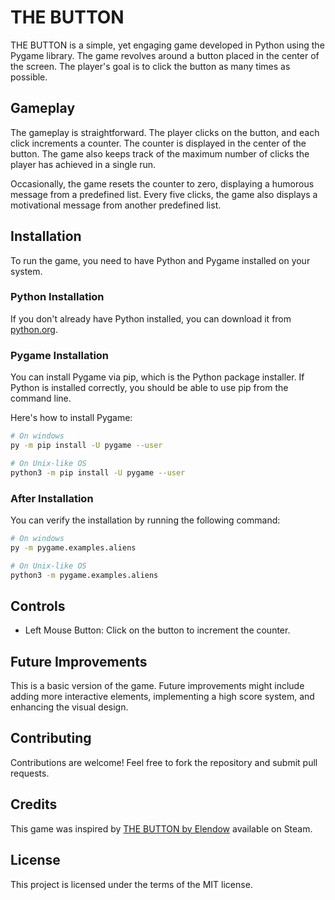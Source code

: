 # THE BUTTON

THE BUTTON is a simple, yet engaging game developed in Python using the Pygame library. The game revolves around a button placed in the center of the screen. The player's goal is to click the button as many times as possible.

## Gameplay

The gameplay is straightforward. The player clicks on the button, and each click increments a counter. The counter is displayed in the center of the button. The game also keeps track of the maximum number of clicks the player has achieved in a single run.

Occasionally, the game resets the counter to zero, displaying a humorous message from a predefined list. Every five clicks, the game also displays a motivational message from another predefined list.

## Installation

To run the game, you need to have Python and Pygame installed on your system. 

### Python Installation

If you don't already have Python installed, you can download it from [python.org](https://www.python.org/downloads/).

### Pygame Installation

You can install Pygame via pip, which is the Python package installer. If Python is installed correctly, you should be able to use pip from the command line.

Here's how to install Pygame:

```bash
# On windows
py -m pip install -U pygame --user

# On Unix-like OS
python3 -m pip install -U pygame --user
```
### After Installation
You can verify the installation by running the following command:

```bash
# On windows
py -m pygame.examples.aliens

# On Unix-like OS
python3 -m pygame.examples.aliens
```

## Controls

- Left Mouse Button: Click on the button to increment the counter.

## Future Improvements

This is a basic version of the game. Future improvements might include adding more interactive elements, implementing a high score system, and enhancing the visual design.

## Contributing

Contributions are welcome! Feel free to fork the repository and submit pull requests.

## Credits

This game was inspired by [THE BUTTON by Elendow](https://store.steampowered.com/app/1999740/THE_BUTTON_by_Elendow/) available on Steam.


## License

This project is licensed under the terms of the MIT license.
